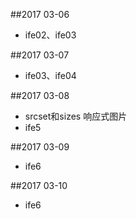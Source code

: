 ##2017 03-06
* ife02、ife03

##2017 03-07
* ife03、ife04

##2017 03-08
* srcset和sizes 响应式图片
* ife5

##2017 03-09
* ife6

##2017 03-10
* ife6
